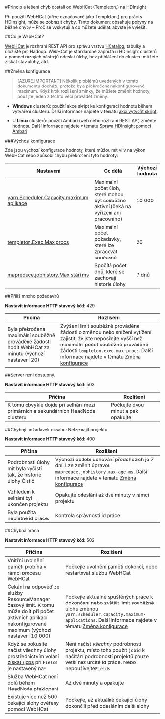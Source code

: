 <properties
 pageTitle="Princip a řešení chyb WebHCat na HDInsight"
 description="Zjistěte, jak o běžné chyby vrácené WebHCat na HDInsight a jejich řešení."
 services="hdinsight"
 documentationCenter=""
 authors="Blackmist"
 manager="jhubbard"
 editor="cgronlun"
 tags="azure-portal"/>

<tags
 ms.service="hdinsight"
 ms.devlang="na"
 ms.topic="article"
 ms.tgt_pltfrm="na"
 ms.workload="big-data"
 ms.date="09/27/2016"
 ms.author="larryfr"/>

#<a name="understand-and-resolve-errors-received-from-webhcat-templeton-on-hdinsight"></a>Princip a řešení chyb dostali od WebHCat (Templeton,) na HDInsight

Při použití WebHCat (dříve označované jako Templeton,) pro práci s HDInsight, může se zobrazit chyby. Tento dokument obsahuje pokyny na běžné chyby – Proč se vyskytují a co můžete udělat, abyste je vyřešit.

##<a name="what-is-webhcat"></a>Co je WebHCat?

[WebHCat](https://cwiki.apache.org/confluence/display/Hive/WebHCat) je rozhraní REST API pro správu vrstvu [HCatalog](https://cwiki.apache.org/confluence/display/Hive/HCatalog), tabulky a úložiště pro Hadoop. WebHCat je standardně zapnutá u HDInsight clusterů a pomocí různých nástrojů odeslat úlohy, bez přihlášení do clusteru můžete získat stav úlohy, atd.

##<a name="modifying-configuration"></a>Změna konfigurace

> [AZURE.IMPORTANT] Několik problémů uvedených v tomto dokumentu dochází, protože byla překročena nakonfigurované maximum. Když krok rozlišení zmínky, že můžete změnit hodnoty, použijte jeden z těchto věcí provádět změny:

* **Windows** clusterů: použití akce skript ke konfiguraci hodnotu během vytváření clusteru. Další informace najdete v tématu [akcí vytvořit skript](hdinsight-hadoop-script-actions.md).

* U **Linux** clusterů: použití Ambari (web nebo rozhraní REST API) změňte hodnotu. Další informace najdete v tématu [Správa HDInsight pomocí Ambari](hdinsight-hadoop-manage-ambari.md)

###<a name="default-configuration"></a>Výchozí konfigurace

Zde jsou výchozí konfigurace hodnoty, které můžou mít vliv na výkon WebHCat nebo způsobí chybu překročení tyto hodnoty:

| Nastavení | Co dělá | Výchozí hodnota |
| ------- | ------------ | ------------- |
| [yarn.Scheduler.Capacity.maximum aplikace][maximum-applications] | Maximální počet úloh, které mohou být souběžně aktivní (čeká na vyřízení ani pracovního) | 10 000 |
| [templeton.Exec.Max procs][max-procs] | Maximální počet požadavky, které lze zpracovat současně | 20 |
| [mapreduce.jobhistory.Max stáří ms][max-age-ms] | Spočítá počet dnů, které se zachovají historie úlohy | 7 dnů |

##<a name="too-many-requests"></a>Příliš mnoho požadavků

**Nastavit informace HTTP stavový kód**: 429

| Příčina | Rozlišení |
| ----- | ---------- |
| Byla překročena maximální souběžně prováděné žádosti hodit WebHCat za minutu (výchozí nastavení 20) | Zvýšení limit souběžně prováděné žádosti o změnou nebo snížení vytížení zajistit, že jste neposílejte vyšší než maximální počet souběžně prováděné žádosti `templeton.exec.max-procs`. Další informace najdete v tématu [Změna konfigurace](#modifying-configuration) |

##<a name="server-unavailable"></a>Server není dostupný.

**Nastavit informace HTTP stavový kód**: 503

| Příčina | Rozlišení |
| ---------------- | ------------------- |
| K tomu obvykle dojde při selhání mezi primárních a sekundárních HeadNode clusteru | Počkejte dvou minut a pak opakujte |

##<a name="bad-request-content-could-not-find-job"></a>Chybný požadavek obsahu: Nelze najít projektu

**Nastavit informace HTTP stavový kód**: 400

| Příčina | Rozlišení |
| ---------------- | ------------------- |
| Podrobnosti úlohy mít byla vyčistí tak, že historie úlohy Čistič | Výchozí období uchování předchozích je 7 dní. Lze změnit úpravou `mapreduce.jobhistory.max-age-ms`. Další informace najdete v tématu [Změna konfigurace](#modifying-configuration) |
| Vzhledem k selhání byl ukončen projektu | Opakujte odeslání až dvě minuty v rámci projektu |
| Byla použita neplatné id práce. | Kontrola správnosti id práce |

##<a name="bad-gateway"></a>Chybná brána

**Nastavit informace HTTP stavový kód**: 502

| Příčina | Rozlišení |
| ---------------- | ------------------- |
| Vnitřní uvolnění paměti probíhá v rámci procesu WebHCat | Počkejte uvolnění paměti dokončí, nebo restartovat službu WebHCat |
| Čekání na odpověď ze služby ResourceManager časový limit. K tomu může dojít při počet aktivních aplikací nakonfigurované maximum (výchozí nastavení 10 000) | Počkejte aktuálně spuštěných práce k dokončení nebo zvětšit limit souběžné úlohu změnou `yarn.scheduler.capacity.maximum-applications`. Další informace najdete v tématu [Změna konfigurace](#modifying-configuration)  |
| Když se pokusíte načíst všechny úlohy prostřednictvím volání [získat /jobs](https://cwiki.apache.org/confluence/display/Hive/WebHCat+Reference+Jobs) při `Fields` je nastavený na`*` | Není načíst *všechny* podrobnosti projektu, místo toho použít `jobid` k načítání podrobností projektů pouze větší než určité id práce. Nebo nepoužívejte`Fields` |
| Služba WebHCat není dolů během HeadNode překlopení | Až dvě minuty a opakujte |
| Existuje více než 500 čekající úlohy ověřeny pomocí WebHCat | Počkejte, až aktuálně čekající úlohy dokončili před odesláním další úlohy |

[maximum-applications]: http://docs.hortonworks.com/HDPDocuments/HDP2/HDP-2.1.3/bk_system-admin-guide/content/setting_application_limits.html
[max-procs]: https://hive.apache.org/javadocs/hcat-r0.5.0/configuration.html
[max-age-ms]: http://docs.hortonworks.com/HDPDocuments/HDP2/HDP-2.0.6.0/ds_Hadoop/hadoop-mapreduce-client/hadoop-mapreduce-client-core/mapred-default.xml
 
